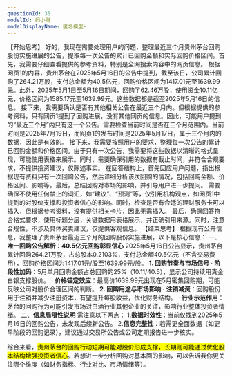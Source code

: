 ```yaml
---
questionId: 35
modelId: 蚂小财
modelDisplayName: 匿名模型H
---
```

【开始思考】 好的，我现在需要处理用户的问题，整理最近三个月贵州茅台回购股份实施进展的公告，提取每一次公告的累计已回购金额和实际回购价格区间。首先，我需要仔细查看提供的参考资料，特别是全网搜索内容中的网页信息。
根据网页1的内容，贵州茅台在2025年5月16日的公告中提到，截至该日，公司累计回购了264.21万股，支付总金额为40.5亿元，回购价格区间为1417.01元至1639.99元。此外，2025年5月1日至5月16日期间，回购了62.46万股，使用资金10.11亿元，价格区间为1585.17元至1639.99元。这些数据都是截至2025年5月16日的信息。
接下来，我需要确认是否有其他相关公告在最近三个月内。但根据提供的参考资料，只有网页1提到了回购进展，没有其他网页的信息。因此，可能用户提到的“最近三个月”内只有这一个公告。需要检查当前时间是否在三个月范围内。当前时间是2025年7月19日，而网页1的发布时间是2025年5月17日，属于三个月内的数据，因此是有效的。
接下来，我需要按照用户的要求，整理每一次公告的累计已回购金额和价格区间。由于只有一次公告，我需要将这些数据以清晰的格式呈现，可能使用表格来展示。同时，需要确保引用的数据有截止时间，并符合合规要求，不提供投资建议，仅陈述事实。
在回答结构上，首先回应用户问题，指出根据现有资料只有一次回购公告，然后详细分析该次回购的情况，包括回购金额、价格区间、影响等。最后，总结回购对市场的影响，并引导用户进一步提问。
需要确保不使用任何禁止的词汇，如“建议”、“预测”等，仅引用机构观点，如网页1中提到的对股价支撑和投资者信心的影响。同时，检查是否有合适的理财服务卡可以插入，但根据参考资料，没有提供相关卡片，因此无需插入。
最后，确保回答符合格式要求，使用标题分层，关键数据用表格展示，并正确引用来源。同时，注意合规性，不涉及具体买卖建议，仅提供客观信息。
【结束思考】
根据现有公开信息，我整理了贵州茅台最近三个月的回购股份实施进展，以下是核心信息：
一、**唯一回购公告解析：40.5亿元回购彰显信心**
2025年5月16日公告显示，贵州茅台累计回购264.21万股，占总股本0.2103%，支付总金额40.5亿元（不含交易费用），回购价格区间为1417.01元/股至1639.99元/股。
**1. **回购节奏与市场信号****
·
**阶段性加码**：5月单月回购金额占总回购的25%（10.11/40.5），显示公司持续用真金白银支撑股价。
·
**价格锚定效应**：最高价1639.99元出现在5月密集回购期，可能反映公司对股价合理区间的判断。
**2. **回购用途与市场影响****
·
**注销减资**：回购股份用于注销并减少注册资本，有望提升每股收益，优化财务结构。
·
**行业示范作用**：茅台的回购行为可能引发市场对白酒行业其他企业的关注，影响行业整体投资者情绪。
二、**信息局限性说明**
需注意以下两点：
1.**数据时效性**：当前仅找到2025年5月16日的回购公告，未发现后续新公告。
2.**信息完整性**：若需更全面数据（如更早阶段的回购记录），建议通过交易所公告或公司定期报告进一步核实。

综合来看，<mark>贵州茅台的回购行动短期可能对股价形成支撑，长期则可能通过优化股本结构增强投资者信心</mark>。若想进一步分析回购对基本面的影响，可以告诉我你更关注哪个维度（如财务指标、行业对比、市场情绪等）。
